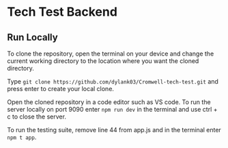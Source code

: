 

# Tech Test Backend

## Run Locally 

To clone the repository, open the terminal on your device and change the current working directory to the location where you want the cloned directory.

Type ```git clone https://github.com/dylank03/Cromwell-tech-test.git``` and press enter to create your local clone.

Open the cloned repository in a code editor such as VS code. To run the server locally on port 9090 enter ```npm run dev``` in the terminal and use ctrl + c to close the server. 

To run the testing suite, remove line 44 from app.js and in the terminal enter ```npm t app```.




